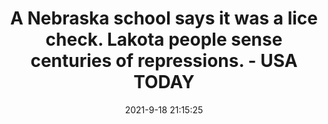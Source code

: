---
"title": "A Nebraska school says it was a lice check. Lakota people sense centuries of repressions. - USA TODAY"
"date": "2021-9-18 21:15:25"
"feed_name": "GOOGLENEWSINDUSTRIAL"
"feed_website": "https://news.google.com/search?q=industrial%2Bincident&hl=en-US&gl=US&ceid=US:en"
"feed_rss": "https://news.google.com/rss/search?q=industrial%2Bincident&hl=en-US&gl=US&ceid=US:en"
"link": "https://www.usatoday.com/story/news/nation/2021/09/18/nebraska-lakota-culture-school-hair-cut-lice-check/8399799002/"
"file": "_posts/2021-1-1-6f5efd1f4585df9e0d494718c5d502f414ee6f3a.md"
"accident": "0"
"drilling": "0"
"dead": "0"
"injured": "0"
---